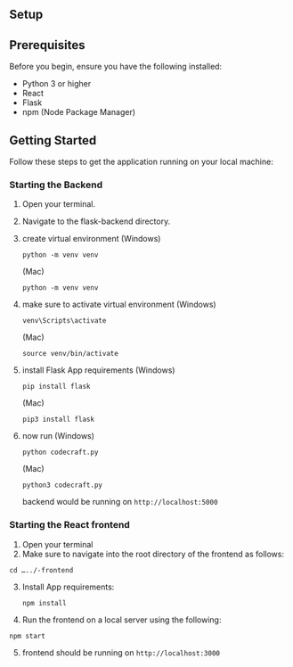 ## Setup

## Prerequisites

Before you begin, ensure you have the following installed:
- Python 3 or higher
- React
- Flask 
- npm (Node Package Manager)

## Getting Started

Follow these steps to get the application running on your local machine:

### Starting the Backend

1. Open your terminal.
2. Navigate to the flask-backend directory.
3. create virtual environment
   (Windows)
   ```
   python -m venv venv
   ```
   (Mac)
   ```
   python -m venv venv
   ```
  
4. make sure to activate virtual environment
   (Windows)
   ```
   venv\Scripts\activate
   ```
   (Mac)   
   ```
   source venv/bin/activate
   ```
5. install Flask App requirements
   (Windows)
   ```
   pip install flask
   ```
   (Mac)
   ```
   pip3 install flask
   ```
6. now run
   (Windows)
   ```
   python codecraft.py
   ```
   (Mac)
   ```
   python3 codecraft.py
   ```
   
   backend would be running on `http://localhost:5000`
   


### Starting the React frontend

1. Open your terminal
2. Make sure to navigate into the root directory of the frontend as follows:
```
cd …../-frontend
```
3. Install App requirements:
   ```
   npm install
   ```

4. Run the frontend on a local server using the following:
```
npm start
```
5. frontend should be running on `http://localhost:3000`
